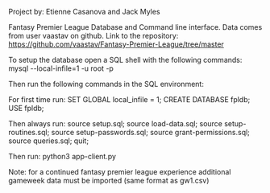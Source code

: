 Project by: Etienne Casanova and Jack Myles

Fantasy Premier League Database and Command line interface.
Data comes from user vaastav on github. Link to the repository:
https://github.com/vaastav/Fantasy-Premier-League/tree/master

To setup the database open a SQL shell with the following commands:
mysql --local-infile=1 -u root -p

Then run the following commands in the SQL environment:

For first time run:
SET GLOBAL local_infile = 1;
CREATE DATABASE fpldb;
USE fpldb;

Then always run:
source setup.sql;
source load-data.sql;
source setup-routines.sql;
source setup-passwords.sql;
source grant-permissions.sql;
source queries.sql;
quit;

Then run:
python3 app-client.py

Note: for a continued fantasy premier league experience additional gameweek data must be imported (same format as gw1.csv)